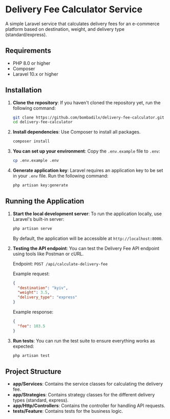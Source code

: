 # Delivery Fee Calculator Service

A simple Laravel service that calculates delivery fees for an e-commerce platform based on destination, weight, and delivery type (standard/express).

## Requirements

- PHP 8.0 or higher
- Composer
- Laravel 10.x or higher

## Installation

1. **Clone the repository**:
   If you haven't cloned the repository yet, run the following command:
   ```bash
   git clone https://github.com/bombadilx/delivery-fee-calculator.git
   cd delivery-fee-calculator
   ```

2. **Install dependencies**:
   Use Composer to install all packages.
   ```bash
   composer install
   ```

3. **You can set up your environment**:
   Copy the `.env.example` file to `.env`:
   ```bash
   cp .env.example .env
   ```

4. **Generate application key**:
   Laravel requires an application key to be set in your `.env` file. Run the following command:
   ```bash
   php artisan key:generate
   ```

## Running the Application

1. **Start the local development server**:
   To run the application locally, use Laravel's built-in server:
   ```bash
   php artisan serve
   ```

   By default, the application will be accessible at `http://localhost:8000`.

2. **Testing the API endpoint**:
   You can test the Delivery Fee API endpoint using tools like Postman or cURL.

   Endpoint: `POST /api/calculate-delivery-fee`

   Example request:
   ```json
   {
     "destination": "kyiv",
     "weight": 3.5,
     "delivery_type": "express"
   }
   ```

   Example response:
   ```json
   {
     "fee": 103.5
   }
   ```

3. **Run tests**:
   You can run the test suite to ensure everything works as expected:
   ```bash
   php artisan test
   ```

## Project Structure

- **app/Services**: Contains the service classes for calculating the delivery fee.
- **app/Strategies**: Contains strategy classes for the different delivery types (standard, express).
- **app/Http/Controllers**: Contains the controller for handling API requests.
- **tests/Feature**: Contains tests for the business logic.
